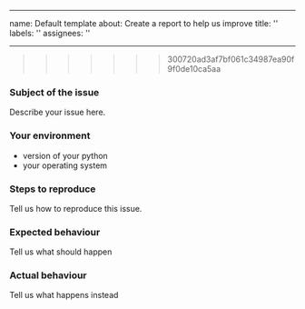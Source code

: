 
---
name: Default template
about: Create a report to help us improve
title: ''
labels: ''
assignees: ''

---

>>>>>>> 300720ad3af7bf061c34987ea90f9f0de10ca5aa
### Subject of the issue
Describe your issue here.

### Your environment
* version of your python
* your operating system


### Steps to reproduce
Tell us how to reproduce this issue.

### Expected behaviour
Tell us what should happen

### Actual behaviour
Tell us what happens instead
